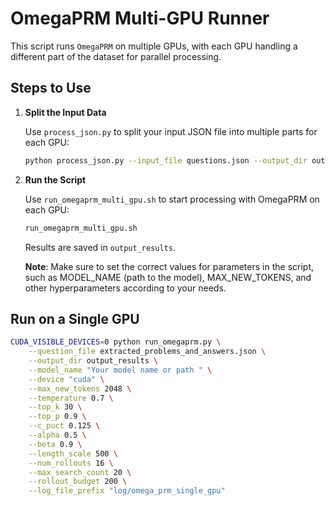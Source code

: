 # OmegaPRM Multi-GPU Runner

This script runs `OmegaPRM` on multiple GPUs, with each GPU handling a different part of the dataset for parallel processing.

## Steps to Use

1. **Split the Input Data**

   Use `process_json.py` to split your input JSON file into multiple parts for each GPU:

   ```bash
   python process_json.py --input_file questions.json --output_dir output_directory --num_splits 8
   ```
   
2. **Run the Script**
   
   Use `run_omegaprm_multi_gpu.sh` to start processing with OmegaPRM on each GPU:
    ``` bash
   run_omegaprm_multi_gpu.sh
    ```
   Results are saved in `output_results`.
   
   **Note**: Make sure to set the correct values for parameters in the script, such as MODEL_NAME (path to the model), MAX_NEW_TOKENS, and other hyperparameters according to your needs.

## Run on a Single GPU

```bash
CUDA_VISIBLE_DEVICES=0 python run_omegaprm.py \
    --question_file extracted_problems_and_answers.json \
    --output_dir output_results \
    --model_name "Your model name or path " \
    --device "cuda" \
    --max_new_tokens 2048 \
    --temperature 0.7 \
    --top_k 30 \
    --top_p 0.9 \
    --c_puct 0.125 \
    --alpha 0.5 \
    --beta 0.9 \
    --length_scale 500 \
    --num_rollouts 16 \
    --max_search_count 20 \
    --rollout_budget 200 \
    --log_file_prefix "log/omega_prm_single_gpu"

```